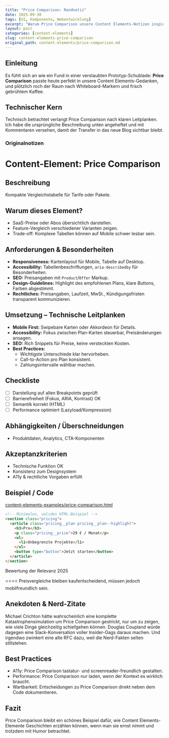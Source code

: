 ```yaml
---
title: "Price Comparison: Randnotiz"
date: 2025-09-30
tags: [UI, Komponente, Webentwicklung]
excerpt: "Warum Price Comparison unsere Content Elements-Notizen inspiriert."
layout: post
categories: [content-elements]
slug: content-elements-price-comparison
original_path: content-elements/price-comparison.md
---
```


## Einleitung
Es fühlt sich an wie ein Fund in einer verstaubten Prototyp-Schublade: **Price Comparison** passte heute perfekt in unsere Content Elements-Gedanken, und plötzlich roch der Raum nach Whiteboard-Markern und frisch gebrühtem Kaffee.

## Technischer Kern
Technisch betrachtet verlangt Price Comparison nach klaren Leitplanken. Ich habe die ursprüngliche Beschreibung unten angeheftet und mit Kommentaren versehen, damit der Transfer in das neue Blog sichtbar bleibt.

### Originalnotizen
# Content-Element: Price Comparison

## Beschreibung
Kompakte Vergleichstabelle für Tarife oder Pakete.

## Warum dieses Element?
- SaaS-Preise oder Abos übersichtlich darstellen.
- Feature-Vergleich verschiedener Varianten zeigen.
- Trade-off: Komplexe Tabellen können auf Mobile schwer lesbar sein.

## Anforderungen & Besonderheiten
- **Responsiveness:** Kartenlayout für Mobile, Tabelle auf Desktop.
- **Accessibility:** Tabellenbeschriftungen, `aria-describedby` für Besonderheiten.
- **SEO:** Preisangaben mit `Product`/`Offer` Markup.
- **Design-Guidelines:** Highlight des empfohlenen Plans, klare Buttons, Farben abgestimmt.
- **Rechtliches:** Preisangaben, Laufzeit, MwSt., Kündigungsfristen transparent kommunizieren.

## Umsetzung – Technische Leitplanken
- **Mobile First:** Swipebare Karten oder Akkordeon für Details.
- **Accessibility:** Fokus zwischen Plan-Karten steuerbar, Preisänderungen ansagen.
- **SEO:** Rich Snippets für Preise, keine versteckten Kosten.
- **Best Practices:**
  - Wichtigste Unterschiede klar hervorheben.
  - Call-to-Action pro Plan konsistent.
  - Zahlungsintervalle wählbar machen.

## Checkliste
- [ ] Darstellung auf allen Breakpoints geprüft
- [ ] Barrierefreiheit (Fokus, ARIA, Kontrast) OK
- [ ] Semantik korrekt (HTML)
- [ ] Performance optimiert (Lazyload/Kompression)

## Abhängigkeiten / Überschneidungen
- Produktdaten, Analytics, CTA-Komponenten

## Akzeptanzkriterien
- Technische Funktion OK
- Konsistenz zum Designsystem
- A11y & rechtliche Vorgaben erfüllt

## Beispiel / Code
[content-elements-examples/price-comparison.html](../content-elements-examples/price-comparison.html)

```html
<!-- Minimales, valides HTML-Beispiel -->
<section class="pricing">
  <article class="pricing__plan pricing__plan--highlight">
    <h3>Pro</h3>
    <p class="pricing__price">29 € / Monat</p>
    <ul>
      <li>Unbegrenzte Projekte</li>
    </ul>
    <button type="button">Jetzt starten</button>
  </article>
</section>
```

Bewertung der Relevanz 2025

⭐⭐⭐⭐ Preisvergleiche bleiben kaufentscheidend, müssen jedoch mobilfreundlich sein.

## Anekdoten & Nerd-Zitate
Michael Crichton hätte wahrscheinlich eine komplette Katastrophensimulation um Price Comparison gestrickt, nur um zu zeigen, wie viele Dinge gleichzeitig schiefgehen können. Douglas Coupland würde dagegen eine Slack-Konversation voller Insider-Gags daraus machen. Und irgendwo zwinkert eine alte RFC dazu, weil die Nerd-Fakten selten stillstehen.

## Best Practices
- A11y: Price Comparison tastatur- und screenreader-freundlich gestalten.
- Performance: Price Comparison nur laden, wenn der Kontext es wirklich braucht.
- Wartbarkeit: Entscheidungen zu Price Comparison direkt neben dem Code dokumentieren.

## Fazit
Price Comparison bleibt ein schönes Beispiel dafür, wie Content Elements-Elemente Geschichten erzählen können, wenn man sie ernst nimmt und trotzdem mit Humor betrachtet.
